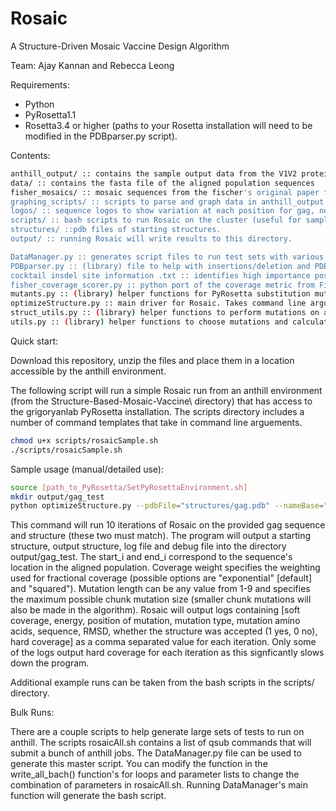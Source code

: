 # Rosaic
A Structure-Driven Mosaic Vaccine Design Algorithm

Team: Ajay Kannan and Rebecca Leong

Requirements:
- Python
- PyRosetta1.1
- Rosetta3.4 or higher (paths to your Rosetta installation will need to be modified in the PDBparser.py script).

Contents:
```sh
anthill_output/ :: contains the sample output data from the V1V2 protein structure
data/ :: contains the fasta file of the aligned population sequences
fisher_mosaics/ :: mosaic sequences from the fischer's original paper for reference
graphing_scripts/ :: scripts to parse and graph data in anthill_output
logos/ :: sequence logos to show variation at each position for gag, nef and V1V2 proteins in HIV. 
scripts/ :: bash scripts to run Rosaic on the cluster (useful for sample commands)
structures/ ::pdb files of starting structures. 
output/ :: running Rosaic will write results to this directory. 

DataManager.py :: generates script files to run test sets with various combinations of parameters
PDBparser.py :: (library) file to help with insertions/deletion and PDB file processing
cocktail insdel site information .txt :: identifies high importance positions to add an insertion for cocktail design
fisher_coverage_scorer.py :: python port of the coverage metric from Fischer's original paper
mutants.py :: (library) helper functions for PyRosetta substitution mutations
optimizeStructure.py :: main driver for Rosaic. Takes command line arguments and runs rosaic.
struct_utils.py :: (library) helper functions to perform mutations on a structure
utils.py :: (library) helper functions to choose mutations and calculate coverage

```

Quick start:

Download this repository, unzip the files and place them in a location accessible by the anthill environment. 

The following script will run a simple Rosaic run from an anthill environment (from the Structure-Based-Mosaic-Vaccine\ directory) that has access to the grigoryanlab PyRosetta installation.
The scripts directory includes a number of command templates that take in command line arguements. 
```sh
chmod u+x scripts/rosaicSample.sh
./scripts/rosaicSample.sh
```

Sample usage (manual/detailed use):

```sh
source [path_to_PyRosetta/SetPyRosettaEnvironment.sh]
mkdir output/gag_test
python optimizeStructure.py --pdbFile="structures/gag.pdb" --nameBase="gag_test" --iters=10 --fastaFile="data/HIV-1_env.fasta" --start_i=171 --end_i=354 --coverage_weight="squared" --mutation_length=9 --sequence="SILDIRQGPKEPFRDYVDRFYKTLRAEQASQEVKNWMTETLLVQNANPDSKTILKALGPGATLEEMMTACQ"
```

This command will run 10 iterations of Rosaic on the provided gag sequence and structure (these two must match). The program will output a starting structure, output structure, log file and debug file into the directory output/gag_test. The start_i and end_i correspond to the sequence's location in the aligned population. Coverage weight specifies the weighting used for fractional coverage (possible options are "exponential" [default] and "squared"). Mutation length can be any value from 1-9 and specifies the maximum possible chunk mutation size (smaller chunk mutations will also be made in the algorithm). 
Rosaic will output logs containing [soft coverage, energy, position of mutation, mutation type, mutation amino acids, sequence, RMSD, whether the structure was accepted (1 yes, 0 no), hard coverage] as a comma separated value for each iteration. Only some of the logs output hard coverage for each iteration as this signficantly slows down the program. 

Additional example runs can be taken from the bash scripts in the scripts/ directory. 

Bulk Runs:

There are a couple scripts to help generate large sets of tests to run on anthill.
The scripts rosaicAll.sh contains a list of qsub commands that will submit a bunch of anthill jobs. The DataManager.py file can be used to generate this master script. You can modify the function in the write_all_bach() function's for loops and parameter lists to change the combination of parameters in rosaicAll.sh. Running DataManager's main function will generate the bash script. 
